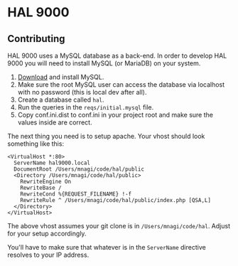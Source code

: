 # HAL 9000 #

## Contributing ##

HAL 9000 uses a MySQL database as a back-end. In order to develop HAL 9000 you will need to install MySQL (or MariaDB) on your system.

1. [Download](http://dev.mysql.com/downloads/mysql/) and install MySQL.
2. Make sure the root MySQL user can access the database via localhost with no
   password (this is local dev after all).
3. Create a database called `hal`.
4. Run the queries in the `reqs/initial.mysql` file.
5. Copy conf.ini.dist to conf.ini in your project root and make sure the values inside are correct.

The next thing you need is to setup apache. Your vhost should look something like this:

    <VirtualHost *:80>
      ServerName hal9000.local
      DocumentRoot /Users/mnagi/code/hal/public
      <Directory /Users/mnagi/code/hal/public>
        RewriteEngine On
        RewriteBase /
        RewriteCond %{REQUEST_FILENAME} !-f
        RewriteRule ^ /Users/mnagi/code/hal/public/index.php [QSA,L]
      </Directory>
    </VirtualHost>

The above vhost assumes your git clone is in `/Users/mnagi/code/hal`. Adjust for your setup accordingly.

You'll have to make sure that whatever is in the `ServerName` directive resolves to your IP address.
